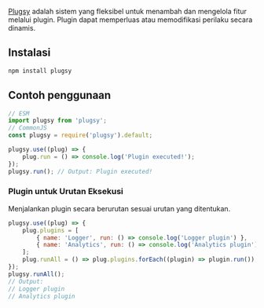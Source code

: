 <p><a href="https://github.com/salmantok/plugsy.git"class="repo-link">Plugsy</a> adalah sistem yang fleksibel untuk menambah dan mengelola fitur melalui plugin. Plugin dapat memperluas atau memodifikasi perilaku secara dinamis.</p>

## Instalasi

```bash
npm install plugsy
```

## Contoh penggunaan

```js
// ESM
import plugsy from 'plugsy';
// CommonJS
const plugsy = require('plugsy').default;

plugsy.use((plug) => {
    plug.run = () => console.log('Plugin executed!');
});
plugsy.run(); // Output: Plugin executed!
```

### Plugin untuk Urutan Eksekusi

Menjalankan plugin secara berurutan sesuai urutan yang ditentukan.

```js
plugsy.use((plug) => {
    plug.plugins = [
        { name: 'Logger', run: () => console.log('Logger plugin') },
        { name: 'Analytics', run: () => console.log('Analytics plugin') },
    ];
    plug.runAll = () => plug.plugins.forEach((plugin) => plugin.run());
});
plugsy.runAll();
// Output:
// Logger plugin
// Analytics plugin
```
